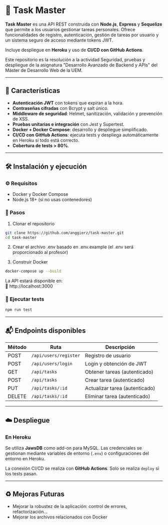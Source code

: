 
# 📝 Task Master

**Task Master** es una API REST construida con **Node.js**, **Express** y **Sequelize** que permite a los usuarios gestionar tareas personales. Ofrece funcionalidades de registro, autenticación, gestión de tareas por usuario y un sistema seguro de acceso mediante tokens JWT.

Incluye despliegue en **Heroku** y uso de **CI/CD con GitHub Actions**.

Este repositorio es la resolución a la actividad Seguridad, pruebas y despliegue de la asignatura "Desarrollo Avanzado de Backend y APIs" del Máster de Desarrollo Web de la UEM.

---

## 🔐 Características

- **Autenticación JWT** con tokens que expiran a la hora.
- **Contraseñas cifradas** con Bcrypt y salt único.
- **Middleware de seguridad**: Helmet, sanitización, validación y prevención de XSS.
- **Pruebas unitarias e integración** con Jest y Supertest.
- **Docker + Docker Compose**: desarrollo y despliegue simplificado.
- **CI/CD con GitHub Actions**: ejecuta tests y despliega automáticamente en Heroku si todo está correcto.
- **Cobertura de tests > 80%**.

---

## 🛠 Instalación y ejecución

### ⚙️ Requisitos

- Docker y Docker Compose
- Node.js 18+ (si no usas contenedores)

### 🔧 Pasos

1. Clonar el repositorio
```bash
git clone https://github.com/anggierz/task-master.git
cd task-master
```
2. Crear el archivo .env basado en .env.example (el .env será proporcionado al profesor)

3. Construir Docker

```bash
docker-compose up --build
```

La API estará disponible en:  
📍 http://localhost:3000

### 🧪 Ejecutar tests

```bash
npm run test
```

---

## 📬 Endpoints disponibles

| Método | Ruta                  | Descripción                   |
|--------|------------------------|-------------------------------|
| POST   | `/api/users/register` | Registro de usuario           |
| POST   | `/api/users/login`    | Login y obtención de JWT      |
| GET    | `/api/tasks`          | Obtener tareas (autenticado)  |
| POST   | `/api/tasks`          | Crear tarea (autenticado)     |
| PUT    | `/api/tasks/:id`      | Actualizar tarea (autenticado)|
| DELETE | `/api/tasks/:id`      | Eliminar tarea (autenticado)  |

---

## ☁️ Despliegue

### En Heroku

Se utiliza **JawsDB** como add-on para MySQL. Las credenciales se gestionan mediante variables de entorno (`.env`) o configuraciones del entorno en Heroku.

La conexión CI/CD se realiza con **GitHub Actions**. Solo se realiza `deploy` si los tests pasan.

---

## ♻️ Mejoras Futuras

- Mejorar la robustez de la aplicación: control de errores, refactorización...
- Mejorar los archivos relacionados con Docker